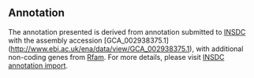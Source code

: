 
Annotation
----------

The annotation presented is derived from annotation submitted to
[INSDC](http://www.insdc.org) with the assembly accession [GCA\_002938375.1]
(http://www.ebi.ac.uk/ena/data/view/GCA_002938375.1),
with additional non-coding genes from
[Rfam](http://rfam.xfam.org/). For more details, please visit [INSDC
annotation import](http://ensemblgenomes.org/info/data/insdc_annotation).

